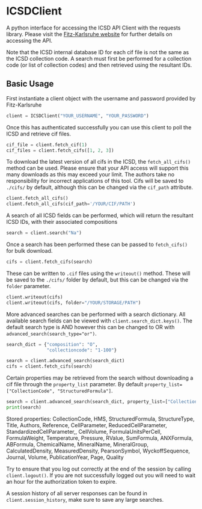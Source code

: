 # ICSDClient
A python interface for accessing the ICSD API Client with the requests library. Please visit the [Fitz-Karlsruhe website](https://icsd.fiz-karlsruhe.de/index.xhtml) for further details on accessing the API. 

Note that the ICSD internal database ID for each cif file is not the same as the ICSD collection code. A search must first be performed for a collection code (or list of collection codes) and then retrieved using the resultant IDs.

## Basic Usage 

First instantiate a client object with the username and password provided by Fitz-Karlsruhe

```python
client = ICSDClient("YOUR_USERNAME", "YOUR_PASSWORD")
```

Once this has authenticated successfully you can use this client to poll the ICSD and retrieve cif files. 

```python
cif_file = client.fetch_cif(1)
cif_files = client.fetch_cifs([1, 2, 3])
```

To download the latest version of all cifs in the ICSD, the `fetch_all_cifs()` method can be used. Please ensure that your API access will support this many downloads as this may exceed your limit. The authors take no responsibility for incorrect applications of this tool. Cifs will be saved to `./cifs/` by default, although this can be changed via the `cif_path` attribute.

```python
client.fetch_all_cifs()
client.fetch_all_cifs(cif_path='/YOUR/CIF/PATH')
```

A search of all ICSD fields can be performed, which will return the resultant ICSD IDs, with their associated compositions

```python
search = client.search("Na")
```

Once a search has been performed these can be passed to `fetch_cifs()` for bulk download.

```python
cifs = client.fetch_cifs(search)
```

These can be written to `.cif` files using the `writeout()` method. These will be saved to the `./cifs/` folder by default, but this can be changed via the `folder` parameter.

```python
client.writeout(cifs)
client.writeout(cifs, folder="/YOUR/STORAGE/PATH")
```

More advanced searches can be performed with a search dictionary. All available search fields can be viewed with `client.search_dict.keys()`. The default search type is AND however this can be changed to OR with `advanced_search(search_type="or")`. 

```python
search_dict = {"composition": "O",
               "collectioncode": "1-100"}

search = client.advanced_search(search_dict)
cifs = client.fetch_cifs(search)
```

Certain properties may be retrieved from the search without downloading a cif file through the `property_list` parameter. By default `property_list=["CollectionCode", "StructuredFormula"]`.

```python
search = client.advanced_search(search_dict, property_list=["CollectionCode", "StructuredFormula", "HMS", "CalculatedDensity"])
print(search)
```

Stored properties: CollectionCode, HMS, StructuredFormula, StructureType, Title, Authors, Reference, CellParameter, ReducedCellParameter, StandardizedCellParameter,, CellVolume, FormulaUnitsPerCell, FormulaWeight, Temperature, Pressure, RValue, SumFormula, ANXFormula, ABFormula, ChemicalName, MineralName, MineralGroup, CalculatedDensity, MeasuredDensity, PearsonSymbol, WyckoffSequence, Journal, Volume, PublicationYear, Page, Quality

Try to ensure that you log out correctly at the end of the session by calling `client.logout()`. If you are not successfully logged out you will need to wait an hour for the authorization token to expire.

A session history of all server responses can be found in `client.session_history`, make sure to save any large searches.

